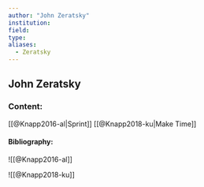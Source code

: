 ```yaml
---
author: "John Zeratsky"
institution:
field:
type:
aliases:
  - Zeratsky
---
```


## John Zeratsky

### Content:
[[@Knapp2016-al|Sprint]]
[[@Knapp2018-ku|Make Time]]

#### Bibliography:

![[@Knapp2016-al]]

![[@Knapp2018-ku]]